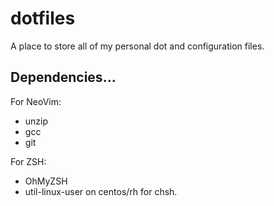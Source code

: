 # dotfiles
A place to store all of my personal dot and configuration files.

## Dependencies...

For NeoVim:
- unzip
- gcc
- git

For ZSH:
- OhMyZSH
- util-linux-user on centos/rh for chsh.
